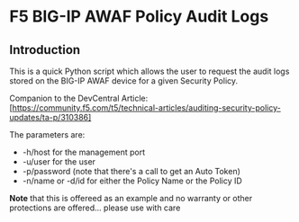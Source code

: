 # F5 BIG-IP AWAF Policy Audit Logs

## Introduction

This is a quick Python script which allows the user to request the audit logs stored on the BIG-IP AWAF device for a given Security Policy.

Companion to the DevCentral Article: 
[https://community.f5.com/t5/technical-articles/auditing-security-policy-updates/ta-p/310386]

The parameters are: 
  * -h/host for the management port 
  * -u/user for the user 
  * -p/password  (note that there's a call to get an Auto Token)
  * -n/name or -d/id for either the Policy Name or the Policy ID

**Note** that this is offereed as an example and no warranty or other protections are offered...
please use with care



